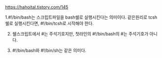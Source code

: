 https://hahoital.tistory.com/145

1.#!/bin/bash는 스크립트파일을 bash쉘로 실행시킨다는 의미이다.
같은원리로 tcsh 쉘로 실행시킨다면, #!/bin/tcsh로 시작해야 한다.

2. 쉘스크립트에서 #는 주석기호지만, 첫라인의 #!/bin/bash의 #는 주석기호가 아니다.

3. #!/bin/bash와 #!/bin/sh는 같은 의미다.